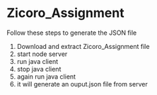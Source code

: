 # Zicoro_Assignment

Follow these steps to generate the JSON file

1. Download and extract Zicoro_Assignment file
2. start node server
3. ⁠run java client 
4. ⁠stop java client
5. ⁠again run java client
6. ⁠it will generate an ouput.json file from server
